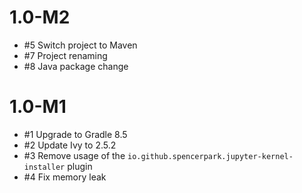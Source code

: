 # 1.0-M2

- #5 Switch project to Maven 
- #7 Project renaming
- #8 Java package change 

# 1.0-M1

- #1 Upgrade to Gradle 8.5
- #2 Update Ivy to 2.5.2
- #3 Remove usage of the `io.github.spencerpark.jupyter-kernel-installer` plugin
- #4 Fix memory leak